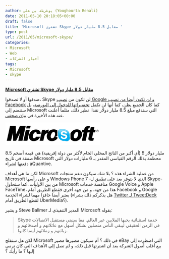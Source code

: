 ```yaml
---
author: يوغرطة بن علي (Youghourta Benali)
date: 2011-05-10 20:18:05+00:00
draft: false
title: 'Microsoft تشتري Skype مقابل 8.5 مليار دولار '
type: post
url: /2011/05/microsoft-skype/
categories:
- Microsoft
- Web
- أخبار الشركات
tags:
- Microsoft
- skype
---
```


[**Microsoft تشتري Skype مقابل 8.5 مليار دولار**](https://www.it-scoop.com/2011/05/microsoft-skype/)


صدقوا أو لا تصدقوا، Skype لن تكون من [نصيب Google و لن تكون أيضا من نصيب Facebook](https://www.it-scoop.com/2011/05/google-facebook-skype/) كما كان الجميع يظن، كما أنها لن تكمل [تحضيراتها للدخول إلى البورصة](https://www.it-scoop.com/2011/01/skype-ipo-second-half-2011/)، بل ستنضم إلى Microsoft التي ستدفع مبلغ 8.5 مليار دولار نقدا  نظير ذلك، مثلما أعلنت عنه هذه الأخيرة في [بيان صحفي](http://www.microsoft.com/Presspass/press/2011/may11/05-10CorpNewsPR.mspx).

[![](microsoft-skype.png)
](https://www.it-scoop.com/2011/05/microsoft-skype/)

8.5 مليار دولار !! (أي أكبر من الناتج المحلي الخام لأكثر من دولة إفريقية) هي قيمة أضخم صفقة في تاريخ Microsoft محطمة بذلك الرقم القياسي المقدر بـ 6 مليارات دولار التي دفعتها لشراء aQuantive.

لكن ما هي أهداف Microsoft من عملية الشراء هذه ؟ بلا شك سيكون دعم منتجات Microsoft و على رأسها Windows Phone 7 -الذي لا يتوفر بعد على تطبيق لـ Skype- من بين الأوليات. كما ستحاول Microsoft منافسة خدمات Google Voice و Apple FaceTime، هذا من جهة، و من جهة أخرى فقطع الطريق أمام Facebook و Google يعتبر أيضا حافزا مهما لشراء الخدمة (هل يذكركم ذلك بشراء [Twitter لـ TweetDeck](https://www.it-scoop.com/2011/05/twitter-tweetdeck/) لقطع الطريق أمام UberMedia؟).

و يشير Steve Ballmer المدير التنفيذي لـ Microsoft بقوله:


<blockquote>Skype خدمة استثنائية يحبها الملايين عبر العالم. معا سنبني مستقبل الاتصالات في الزمن الحقيقي ليبقى الناس متصلين بشكل أسهل مع عائلاتهم و أصدقائهم و زبائنهم و زملائهم أينما كانوا.</blockquote>


لكن هل ستفلح Microsoft في ذلك ؟ أم سيكون مصيرها مصير eBay التي اضطرت إلى بيع أغلب أصول الشركة بعد أن اشترتها قبل ذلك، و لم تصل إلى الأهداف التي كان ترمي إليها ؟ ما رأيك ؟




